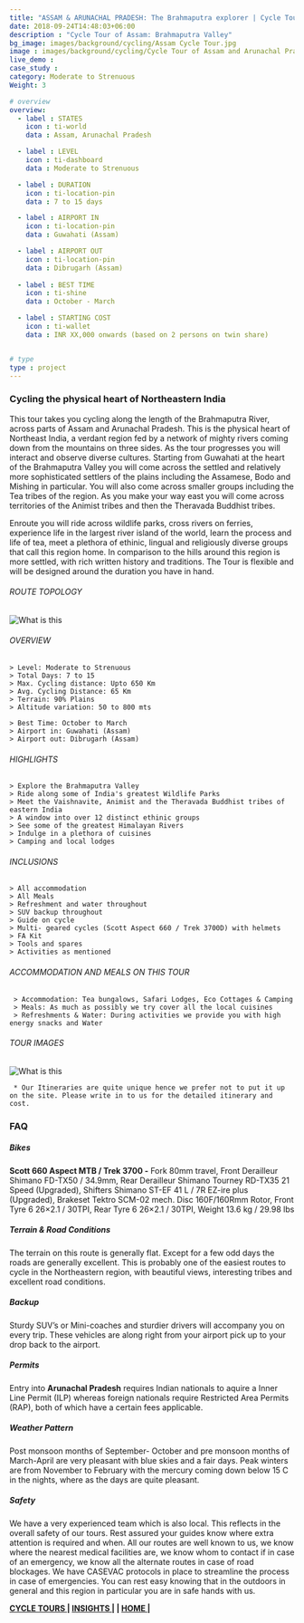 ```yaml
---
title: "ASSAM & ARUNACHAL PRADESH: The Brahmaputra explorer | Cycle Tour"
date: 2018-09-24T14:48:03+06:00
description : "Cycle Tour of Assam: Brahmaputra Valley"
bg_image: images/background/cycling/Assam Cycle Tour.jpg
image : images/background/cycling/Cycle Tour of Assam and Arunachal Pradesh.jpg
live_demo : 
case_study :
category: Moderate to Strenuous
Weight: 3

# overview
overview:
  - label : STATES
    icon : ti-world
    data : Assam, Arunachal Pradesh  

  - label : LEVEL
    icon : ti-dashboard
    data : Moderate to Strenuous

  - label : DURATION
    icon : ti-location-pin
    data : 7 to 15 days

  - label : AIRPORT IN
    icon : ti-location-pin
    data : Guwahati (Assam)

  - label : AIRPORT OUT
    icon : ti-location-pin
    data : Dibrugarh (Assam)
    
  - label : BEST TIME
    icon : ti-shine
    data : October - March

  - label : STARTING COST
    icon : ti-wallet
    data : INR XX,000 onwards (based on 2 persons on twin share)


# type
type : project
---
```


### Cycling the physical heart of Northeastern India

This tour takes you cycling along the length of the Brahmaputra River, across parts of Assam and Arunachal Pradesh. This is the physical heart of Northeast India, a verdant region fed by a network of mighty rivers coming down from the mountains on three sides. As the tour progresses you will interact and observe diverse cultures. Starting from Guwahati at the heart of the Brahmaputra Valley you will come across the settled and relatively more sophisticated settlers of the plains including the Assamese, Bodo and Mishing in particular. You will also come across smaller groups including the Tea tribes of the region. As you make your way east you will come across territories of the Animist tribes and then the Theravada Buddhist tribes.

Enroute you will ride across wildlife parks, cross rivers on ferries, experience life in the largest river island of the world, learn the process and life of tea, meet a plethora of ethinic, lingual and religiously diverse groups that call this region home. In comparison to the hills around this region is more settled, with rich written history and traditions. The Tour is flexible and will be designed around the duration you have in hand.



###### ROUTE TOPOLOGY

![What is this](/images/project/Brahmaputra-valley-topo.jpg)

###### OVERVIEW
```
> Level: Moderate to Strenuous
> Total Days: 7 to 15
> Max. Cycling distance: Upto 650 Km
> Avg. Cycling Distance: 65 Km
> Terrain: 90% Plains
> Altitude variation: 50 to 800 mts

> Best Time: October to March
> Airport in: Guwahati (Assam)
> Airport out: Dibrugarh (Assam)
```




###### HIGHLIGHTS
```
> Explore the Brahmaputra Valley
> Ride along some of India's greatest Wildlife Parks
> Meet the Vaishnavite, Animist and the Theravada Buddhist tribes of eastern India
> A window into over 12 distinct ethinic groups
> See some of the greatest Himalayan Rivers
> Indulge in a plethora of cuisines
> Camping and local lodges
```

###### INCLUSIONS
```
> All accommodation
> All Meals
> Refreshment and water throughout
> SUV backup throughout
> Guide on cycle
> Multi- geared cycles (Scott Aspect 660 / Trek 3700D) with helmets
> FA Kit
> Tools and spares
> Activities as mentioned
```
###### ACCOMMODATION AND MEALS ON THIS TOUR

```
 > Accommodation: Tea bungalows, Safari Lodges, Eco Cottages & Camping
 > Meals: As much as possibly we try cover all the local cuisines
 > Refreshments & Water: During activities we provide you with high energy snacks and Water 
```



###### TOUR IMAGES

![What is this](/images/background/cycling/assamcycletourgallery.jpg)

``` * Our Itineraries are quite unique hence we prefer not to put it up on the site. Please write in to us for the detailed itinerary and cost.```

### FAQ

##### Bikes
**Scott 660 Aspect MTB / Trek 3700 -**
Fork 80mm travel, Front Derailleur Shimano FD-TX50 / 34.9mm, Rear Derailleur Shimano Tourney RD-TX35 21 Speed (Upgraded), Shifters Shimano ST-EF 41 L / 7R EZ-ire plus (Upgraded), Brakeset Tektro SCM-02 mech. Disc 160F/160Rmm Rotor, Front Tyre 6 26×2.1 / 30TPI, Rear Tyre 6 26×2.1 / 30TPI, Weight 13.6 kg / 29.98 lbs

##### Terrain & Road Conditions

The terrain on this route is generally flat. Except for a few odd days the roads are generally excellent. This is probably one of the easiest routes to cycle in the Northeastern region, with beautiful views, interesting tribes and excellent road conditions.

##### Backup
Sturdy SUV’s or Mini-coaches and sturdier drivers will accompany you on every trip. These vehicles are along right from your airport pick up to your drop back to the airport.

##### Permits
Entry into **Arunachal Pradesh** requires Indian nationals to aquire a Inner Line Permit (ILP) whereas foreign nationals require Restricted Area Permits (RAP), both of which have a certain fees applicable.

##### Weather Pattern
Post monsoon months of September- October and pre monsoon months of March-April are very pleasant with blue skies and a fair days. Peak winters are from November to February with the mercury coming down below 15 C in the nights, where as the days are quite pleasant.

##### Safety 
We have a very experienced team which is also local. This reflects in the overall safety of our tours. Rest assured your guides know where extra attention is required and when. All our routes are well known to us, we know where the nearest medical facilities are, we know whom to contact if in case of an emergency, we know all the alternate routes in case of road blockages. We have CASEVAC protocols in place to streamline the process in case of emergencies. You can rest easy knowing that in the outdoors in general and this region in particular you are in safe hands with us.

 **[CYCLE TOURS  ](http://localhost:60325/cycling/)       |  [INSIGHTS |](http://localhost:60325/insights/) |  [HOME |](http://localhost:60325/)**

